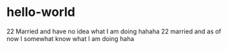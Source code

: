 # hello-world
22 Married and have no idea what I am doing hahaha
22 married and as of now I somewhat know what I am doing haha
